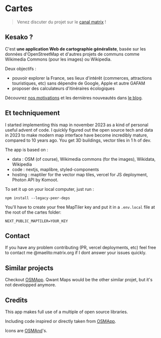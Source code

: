 # Cartes

> Venez discuter du projet sur le [canal matrix](https://matrix.to/#/#cartes:matrix.org) ! 

## Kesako ?

C'est **une application Web de cartographie généraliste**, basée sur les données d'OpenStreetMap et d'autres projets de communs comme Wikimedia Commons (pour les images) ou Wikipedia.

Deux objectifs :

-   pouvoir explorer la France, ses lieux d'intérêt (commerces, attractions touristiques, etc) sans dépendre de Google, Apple et autre GAFAM
-   proposer des calculateurs d'itinéraires écologiques

Découvrez [nos motivations](https://cartes.app/blog/un-beau-voyage) et les dernières nouveautés dans [le blog](https://cartes.app/blog).

## Et techniquement

I started implementing this map in november 2023 as a kind of personal useful advent of code. I quickly figured out the open source tech and data in 2023 to make modern map interface have become incredibly mature, compared to 10 years ago. You get 3D buildings, vector tiles in 1 h of dev.

The app is based on :

-   data : OSM (of course), Wikimedia commons (for the images), Wikidata, Wikipedia
-   code : nextjs, maplibre, styled-components
-   hosting : maptiler for the vector map tiles, vercel for JS deployment, Photon API by Komoot.

To set it up on your local computer, just run :

```
npm install --legacy-peer-deps
```

You'll have to create your free MapTiler key and put it in a `.env.local` file at the root of the cartes folder:

```
NEXT_PUBLIC_MAPTILER=YOUR_KEY
```

## Contact 

If you have any problem contributing (PR, vercel deployments, etc) feel free to contact me @maelito:matrix.org if I dont answer your issues quickly. 

## Similar projects

Checkout [OSMApp](https://github.com/zbycz/osmapp/issues/217). Qwant Maps would be the other similar projet, but it's not developped anymore.

## Credits

This app makes full use of a multiple of open source libraries.

Including code inspired or directly taken from [OSMApp](https://github.com/zbycz/osmapp).

Icons are [OSMAnd](https://github.com/osmandapp/OsmAnd-resources/)'s.
